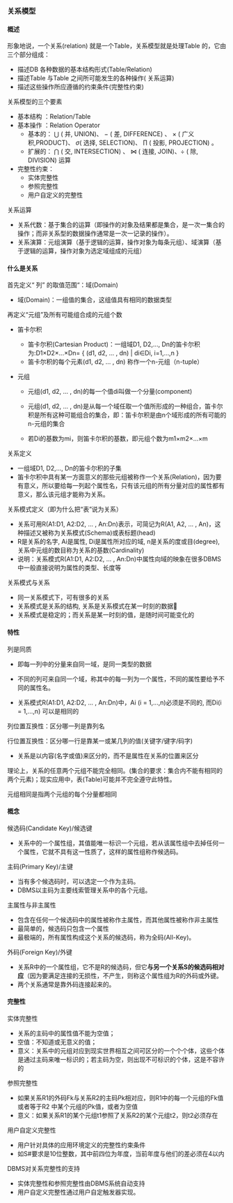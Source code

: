 ### 关系模型

#### 概述

形象地说，一个关系(relation) 就是一个Table，关系模型就是处理Table 的，它由三个部分组成：

* 描述DB 各种数据的基本结构形式(Table/Relation)
* 描述Table 与Table 之间所可能发生的各种操作( 关系运算)
* 描述这些操作所应遵循的约束条件(完整性约束)



关系模型的三个要素

* 基本结构 ：Relation/Table
* 基本操作 ：Relation Operator
  * 基本的： $\bigcup$ ( 并, UNION)、  $-$ ( 差, DIFFERENCE) 、 $\times$ ( 广义积,PRODUCT)、   $\sigma$( 选择, SELECTION)、   $\prod$ ( 投影, PROJECTION) 。
  * 扩展的： $\bigcap$ ( 交, INTERSECTION) 、 $\Join$ ( 连接, JOIN)、$\div$ ( 除, DIVISION)  运算
* 完整性约束： 
  * 实体完整性 
  * 参照完整性 
  * 用户自定义的完整性



关系运算

* 关系代数：基于集合的运算（即操作的对象及结果都是集合，是一次一集合的操作；而非关系型的数据操作通常是一次一记录的操作）。
* 关系演算：元组演算（基于逻辑的运算，操作对象为每条元组）、域演算（基于逻辑的运算，操作对象为选定域组成的元组）



#### 什么是关系

首先定义“ 列” 的取值范围“：域(Domain)

* 域(Domain)：一组值的集合，这组值具有相同的数据类型



再定义“元组”及所有可能组合成的元组个数

* 笛卡尔积
  * 笛卡尔积(Cartesian Product)：一组域D1, D2,..., Dn的笛卡尔积为:D1×D2×...×Dn= { (d1, d2, ... , dn) | di∈Di, i=1,...,n }
  * 笛卡尔积的每个元素(d1, d2, ... , dn) 称作一个n-元组（n-tuple）

* 元组

  * 元组(d1, d2, ... , dn)的每一个值di叫做一个分量(component)
  * 元组(d1, d2, ... , dn)是从每一个域任取一个值所形成的一种组合，笛卡尔积是所有这种可能组合的集合，即：笛卡尔积是由n个域形成的所有可能的n-元组的集合

  * 若Di的基数为mi，则笛卡尔积的基数，即元组个数为m1×m2×...×m



关系定义

* 一组域D1, D2,..., Dn的笛卡尔积的子集
* 笛卡尔积中具有某一方面意义的那些元组被称作一个关系(Relation)，因为要有意义，所以要给每一列起个属性名，只有该元组的所有分量对应的属性都有意义，那么该元组才能称为关系。





关系模式定义（即为什么把“表”说为关系）

* 关系可用R(A1:D1, A2:D2, ... , An:Dn)表示，可简记为R(A1, A2, ... , An)，这种描述又被称为关系模式(Schema)或表标题(head)
* R是关系的名字, Ai是属性, Di是属性所对应的域, n是关系的度或目(degree), 关系中元组的数目称为关系的基数(Cardinality)
* 说明：关系模式R(A1:D1, A2:D2, ... , An:Dn)中属性向域的映象在很多DBMS中一般直接说明为属性的类型、长度等





关系模式与关系

* 同一关系模式下，可有很多的关系
* 关系模式是关系的结构, 关系是关系模式在某一时刻的数据
* 关系模式是稳定的；而关系是某一时刻的值，是随时间可能变化的



#### 特性

列是同质

* 即每一列中的分量来自同一域，是同一类型的数据

* 不同的列可来自同一个域，称其中的每一列为一个属性，不同的属性要给予不同的属性名。

* 关系模式R(A1:D1, A2:D2, ... , An:Dn)中，Ai (i = 1,...,n)必须是不同的, 而Di(i = 1,...,n) 可以是相同的



列位置互换性：区分哪一列是靠列名

行位置互换性：区分哪一行是靠某一或某几列的值(关键字/键字/码字)

* 关系是以内容(名字或值)来区分的，而不是属性在关系的位置来区分



理论上，关系的任意两个元组不能完全相同。(集合的要求：集合内不能有相同的两个元素)；现实应用中，表(Table)可能并不完全遵守此特性。

元组相同是指两个元组的每个分量都相同





#### 概念

候选码(Candidate Key)/候选键

* 关系中的一个属性组，其值能唯一标识一个元组，若从该属性组中去掉任何一个属性，它就不具有这一性质了，这样的属性组称作候选码。



主码(Primary Key)/主键

* 当有多个候选码时，可以选定一个作为主码。
* DBMS以主码为主要线索管理关系中的各个元组。



主属性与非主属性

* 包含在任何一个候选码中的属性被称作主属性，而其他属性被称作非主属性
* 最简单的，候选码只包含一个属性
* 最极端的，所有属性构成这个关系的候选码，称为全码(All-Key)。



外码(Foreign Key)/外键

* 关系R中的一个属性组，它不是R的候选码，但它**与另一个关系S的候选码相对应**（因为要满足连接的无损性，不产生，则称这个属性组为R的外码或外键。
* 两个关系通常是靠外码连接起来的。



#### 完整性

实体完整性

* 关系的主码中的属性值不能为空值；
* 空值：不知道或无意义的值；
* 意义：关系中的元组对应到现实世界相互之间可区分的一个个个体，这些个体是通过主码来唯一标识的；若主码为空，则出现不可标识的个体，这是不容许的



参照完整性

* 如果关系R1的外码Fk与关系R2的主码Pk相对应，则R1中的每一个元组的Fk值或者等于R2 中某个元组的Pk值，或者为空值
* 意义：如果关系R1的某个元组t1参照了关系R2的某个元组t2，则t2必须存在



用户自定义完整性

* 用户针对具体的应用环境定义的完整性约束条件
* 如S#要求是10位整数，其中前四位为年度，当前年度与他们的差必须在4以内



DBMS对关系完整性的支持

* 实体完整性和参照完整性由DBMS系统自动支持
* 用户自定义完整性通过用户自定触发器实现。


